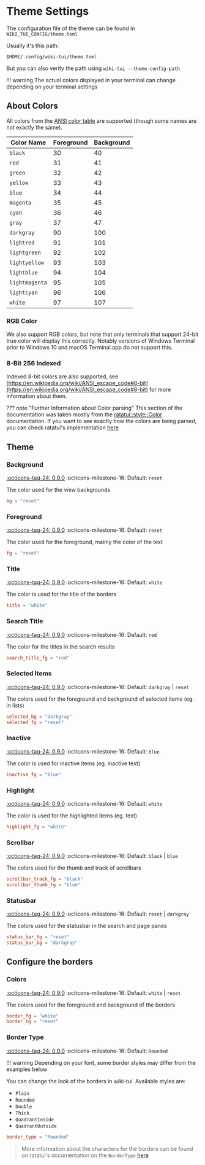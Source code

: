 # Theme Settings

The configuration file of the theme can be found in `WIKI_TUI_CONFIG/theme.toml`

Usually it's this path:

```
$HOME/.config/wiki-tui/theme.toml
```

But you can also verify the path using `wiki-tui --theme-config-path`

!!! warning
    The actual colors displayed in your terminal can change depending on your terminal settings

## About Colors

All colors from the [ANSI color table](https://en.wikipedia.org/wiki/ANSI_escape_code#Colors) are 
supported (though some names are not exactly the same).

| Color Name     | Foreground | Background |
|----------------|------------|------------|
| `black`        | 30         | 40         |
| `red`          | 31         | 41         |
| `green`        | 32         | 42         |
| `yellow`       | 33         | 43         |
| `blue`         | 34         | 44         |
| `magenta`      | 35         | 45         |
| `cyan`         | 36         | 46         |
| `gray`         | 37         | 47         |
| `darkgray`     | 90         | 100        |
| `lightred`     | 91         | 101        |
| `lightgreen`   | 92         | 102        |
| `lightyellow`  | 93         | 103        |
| `lightblue`    | 94         | 104        |
| `lightmagenta` | 95         | 105        |
| `lightcyan`    | 96         | 106        |
| `white`        | 97         | 107        |

### RGB Color

We also support RGB colors, but note that only terminals that support 24-bit true color will 
display this correctly. Notably versions of Windows Terminal prior to Windows 10 and macOS 
Terminal.app do not support this.

### 8-Bit 256 Indexed

Indexed 8-bit colors are also supported, see
[https://en.wikipedia.org/wiki/ANSI_escape_code#8-bit](https://en.wikipedia.org/wiki/ANSI_escape_code#8-bit)
for more information about them.

??? note "Further Information about Color parsing"
    This section of the documentation was taken mostly from the [ratatui::style::Color](https://docs.rs/ratatui/0.26.3/ratatui/style/enum.Color.html#)
    documentation. If you want to see exactly how the colors are being parsed, you can check
    ratatui's implementation [here](https://docs.rs/ratatui/0.26.3/src/ratatui/style/color.rs.html#278-334)

## Theme

### Background
[:octicons-tag-24: 0.9.0][release-0.9.0] :octicons-milestone-16: Default: `reset`

The color used for the view backgrounds
```toml
bg = "reset"
```

### Foreground
[:octicons-tag-24: 0.9.0][release-0.9.0] :octicons-milestone-16: Default: `reset`

The color used for the foreground, mainly the color of the text
```toml
fg = "reset"
```

### Title
[:octicons-tag-24: 0.9.0][release-0.9.0] :octicons-milestone-16: Default: `white`

The color is used for the title of the borders
```toml
title = "white"
```

### Search Title
[:octicons-tag-24: 0.9.0][release-0.9.0] :octicons-milestone-16: Default: `red`

The color for the titles in the search results
```toml
search_title_fg = "red"
```

### Selected Items
[:octicons-tag-24: 0.9.0][release-0.9.0] :octicons-milestone-16: Default: `darkgray` | `reset`

The colors used for the foreground and background of selected items (eg. in lists)
```toml
selected_bg = "darkgray"
selected_fg = "reset"
```

### Inactive
[:octicons-tag-24: 0.9.0][release-0.9.0] :octicons-milestone-16: Default: `blue`

The color is used for inactive items (eg. inactive text)
```toml
inactive_fg = "blue"
```

### Highlight
[:octicons-tag-24: 0.9.0][release-0.9.0] :octicons-milestone-16: Default: `white`

The color is used for the highlighted items (eg. text)
```toml
highlight_fg = "white"
```

### Scrollbar
[:octicons-tag-24: 0.9.0][release-0.9.0] :octicons-milestone-16: Default: `black` | `blue`

The colors used for the thumb and track of scrollbars
```toml
scrollbar_track_fg = "black"
scrollbar_thumb_fg = "blue"
```

### Statusbar
[:octicons-tag-24: 0.9.0][release-0.9.0] :octicons-milestone-16: Default: `reset` | `darkgray`

The colors used for the statusbar in the search and page panes
```toml
status_bar_fg = "reset"
status_bar_bg = "darkgray"
```

## Configure the borders

### Colors
[:octicons-tag-24: 0.9.0][release-0.9.0] :octicons-milestone-16: Default: `white` | `reset`

The colors used for the foreground and background of the borders
```toml
border_fg = "white"
border_bg = "reset"
```

### Border Type
[:octicons-tag-24: 0.9.0][release-0.9.0] :octicons-milestone-16: Default: `Rounded`

!!! warning
    Depending on your font, some border styles may differ from the examples below

You can change the look of the borders in wiki-tui. Available styles are:

* `Plain`
* `Rounded`
* `Double`
* `Thick`
* `QuadrantInside`
* `QuadrantOutside`

```toml
border_type = "Rounded"
```

> More information about the characters for the borders can be found on ratatui's documentation on
> the `BorderType` [here](https://docs.rs/ratatui/0.26.3/ratatui/widgets/block/enum.BorderType.html)


[release-0.9.0]: https://github.com/Builditluc/wiki-tui/releases/tag/v0.9
